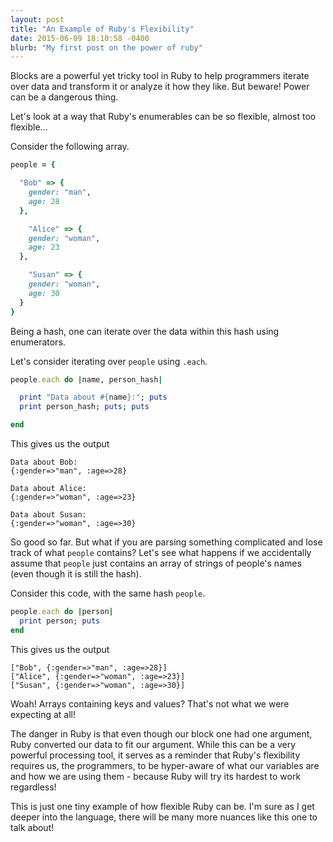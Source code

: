 ```yaml
---
layout: post
title: "An Example of Ruby's Flexibility"
date: 2015-06-09 18:10:58 -0400
blurb: "My first post on the power of ruby"
---
```


Blocks are a powerful yet tricky tool in Ruby to help programmers iterate over data and transform it or analyze it how they like. But beware! Power can be a dangerous thing.

Let's look at a way that Ruby's enumerables can be so flexible, almost too flexible...

Consider the following array.

```ruby
people = {

  "Bob" => {
    gender: "man",
    age: 28
  },

    "Alice" => {
    gender: "woman",
    age: 23
  },

    "Susan" => {
    gender: "woman",
    age: 30
  }
}
```

Being a hash, one can iterate over the data within this hash using enumerators.

Let's consider iterating over `people` using `.each`.

~~~ruby
people.each do |name, person_hash|

  print "Data about #{name}:"; puts
  print person_hash; puts; puts

end
~~~
This gives us the output

~~~
Data about Bob:
{:gender=>"man", :age=>28}

Data about Alice:
{:gender=>"woman", :age=>23}

Data about Susan:
{:gender=>"woman", :age=>30}
~~~

So good so far. But what if you are parsing something complicated and lose track of what `people` contains? Let's see what happens if we accidentally assume that `people` just contains an array of strings of people's names (even though it is still the hash).

Consider this code, with the same hash `people`.

~~~ruby
people.each do |person|
  print person; puts
end
~~~

This gives us the output

~~~
["Bob", {:gender=>"man", :age=>28}]
["Alice", {:gender=>"woman", :age=>23}]
["Susan", {:gender=>"woman", :age=>30}]
~~~

Woah! Arrays containing keys and values? That's not what we were expecting at all!

The danger in Ruby is that even though our block one had one argument, Ruby converted our data to fit our argument. While this can be a very powerful processing tool, it serves as a reminder that Ruby's flexibility requires us, the programmers, to be hyper-aware of what our variables are and how we are using them - because Ruby will try its hardest to work regardless!

This is just one tiny example of how flexible Ruby can be. I'm sure as I get deeper into the language, there will be many more nuances like this one to talk about!
